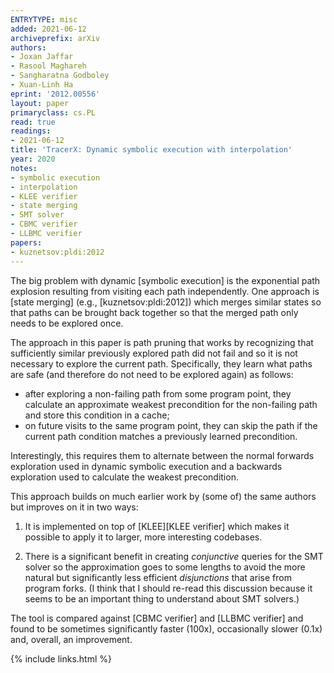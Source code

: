 ```yaml
---
ENTRYTYPE: misc
added: 2021-06-12
archiveprefix: arXiv
authors:
- Joxan Jaffar
- Rasool Maghareh
- Sangharatna Godboley
- Xuan-Linh Ha
eprint: '2012.00556'
layout: paper
primaryclass: cs.PL
read: true
readings:
- 2021-06-12
title: 'TracerX: Dynamic symbolic execution with interpolation'
year: 2020
notes:
- symbolic execution
- interpolation
- KLEE verifier
- state merging
- SMT solver
- CBMC verifier
- LLBMC verifier
papers:
- kuznetsov:pldi:2012
---
```


The big problem with dynamic [symbolic execution] is the exponential path explosion
resulting from visiting each path independently.
One approach is [state merging] (e.g., [kuznetsov:pldi:2012]) which merges similar
states so that paths can be brought back together so that the merged path only needs to be explored once.

The approach in this paper is path pruning that works by recognizing that
sufficiently similar previously explored path did not fail and so it is not
necessary to explore the current path.  Specifically, they learn what paths are
safe (and therefore do not need to be explored again) as follows:

- after exploring a non-failing path from some program point, they calculate an
  approximate weakest precondition for the non-failing path and store this
  condition in a cache;
- on future visits to the same program point, they can skip the path if the
  current path condition matches a previously  learned precondition.

Interestingly, this requires them to alternate between the normal forwards
exploration used in dynamic symbolic execution and a backwards exploration used to
calculate the weakest precondition.


This approach builds on much earlier work by (some of) the same authors
but improves on it in two ways:

1. It is implemented on top of [KLEE][KLEE verifier] which makes it possible to
   apply it to larger, more interesting codebases.

2. There is a significant benefit in creating *conjunctive* queries for the SMT
   solver so the approximation goes to some lengths to avoid the more natural
   but significantly less efficient *disjunctions* that arise from program
   forks.
   (I think that I should re-read this discussion because it seems to be an important
   thing to understand about SMT solvers.)

The tool is compared against [CBMC verifier] and [LLBMC verifier] and found to
be sometimes significantly faster (100x), occasionally slower (0.1x) and,
overall, an improvement.


{% include links.html %}

